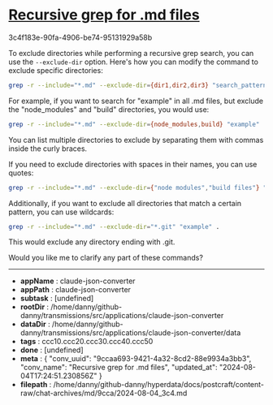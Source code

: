 # [Recursive grep for .md files](https://claude.ai/chat/9ccaa693-9421-4a32-8cd2-88e9934a3bb3)

3c4f183e-90fa-4906-be74-95131929a58b

 To exclude directories while performing a recursive grep search, you can use the `--exclude-dir` option. Here's how you can modify the command to exclude specific directories:

```bash
grep -r --include="*.md" --exclude-dir={dir1,dir2,dir3} "search_pattern" /path/to/search
```

For example, if you want to search for "example" in all .md files, but exclude the "node_modules" and "build" directories, you would use:

```bash
grep -r --include="*.md" --exclude-dir={node_modules,build} "example" .
```

You can list multiple directories to exclude by separating them with commas inside the curly braces.

If you need to exclude directories with spaces in their names, you can use quotes:

```bash
grep -r --include="*.md" --exclude-dir={"node modules","build files"} "example" .
```

Additionally, if you want to exclude all directories that match a certain pattern, you can use wildcards:

```bash
grep -r --include="*.md" --exclude-dir="*.git" "example" .
```

This would exclude any directory ending with .git.

Would you like me to clarify any part of these commands?

---

* **appName** : claude-json-converter
* **appPath** : claude-json-converter
* **subtask** : [undefined]
* **rootDir** : /home/danny/github-danny/transmissions/src/applications/claude-json-converter
* **dataDir** : /home/danny/github-danny/transmissions/src/applications/claude-json-converter/data
* **tags** : ccc10.ccc20.ccc30.ccc40.ccc50
* **done** : [undefined]
* **meta** : {
  "conv_uuid": "9ccaa693-9421-4a32-8cd2-88e9934a3bb3",
  "conv_name": "Recursive grep for .md files",
  "updated_at": "2024-08-04T17:24:51.230856Z"
}
* **filepath** : /home/danny/github-danny/hyperdata/docs/postcraft/content-raw/chat-archives/md/9cca/2024-08-04_3c4.md